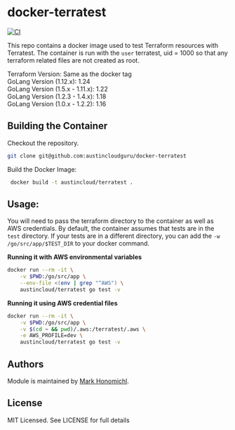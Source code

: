 # docker-terratest
[![CI](https://github.com/austincloudguru/docker-terratest/workflows/CI/badge.svg?event=push)](https://github.com/austincloudguru/docker-terratest/actions?query=workflow%3ACI)

This repo contains a docker image used to test Terraform resources with Terratest.  The container is run with the `user` terratest, uid = 1000 so that any terraform related files are not created as root.

Terraform Version: Same as the docker tag  
GoLang Version (1.12.x): 1.24  
GoLang Version (1.5.x - 1.11.x): 1.22   
GoLang Version (1.2.3 - 1.4.x): 1.18  
GoLang Version (1.0.x - 1.2.2): 1.16  


## Building the Container
Checkout the repository.
```bash
git clone git@github.com:austincloudguru/docker-terratest
```

Build the Docker Image:
```bash
 docker build -t austincloud/terratest .
```

## Usage:
You will need to pass the terraform directory to the container as well as AWS credentials. By default, the container assumes that tests are in the `test` directory.  If your tests are in a different directory, you can add the `-w /go/src/app/$TEST_DIR` to your docker command.

__Running it with AWS environmental variables__
```bash
docker run --rm -it \
    -v $PWD:/go/src/app \
    --env-file <(env | grep "^AWS") \
    austincloud/terratest go test -v
```

__Running it using AWS credential files__ 
```bash
docker run --rm -it \
    -v $PWD:/go/src/app \
    -v $(cd ~ && pwd)/.aws:/terratest/.aws \
    -e AWS_PROFILE=dev \
    austincloud/terratest go test -v
```


## Authors
Module is maintained by [Mark Honomichl](https://github.com/austincloudguru).

## License
MIT Licensed.  See LICENSE for full details
